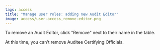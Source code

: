 ```yaml
---
tags: access
title: "Manage user roles: adding new Audit Editor"
image: access/user-access_remove-editor.png
---
```


To remove an Audit Editor, click "Remove" next to their name in the table. 

At this time, you can’t remove Auditee Certifying Officials.
